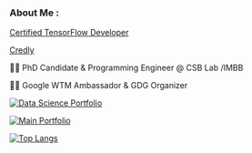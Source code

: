 ### About Me :  
  
[Certified TensorFlow Developer](https://www.credential.net/798f379d-7003-40ad-a309-515571033de2#gs.lx59nf)

[Credly](https://www.credly.com/users/lala-ibadullayeva)
  
👩‍🔬 PhD Candidate & Programming Engineer @ CSB Lab /IMBB 
  
👩‍💻 Google WTM Ambassador & GDG Organizer

[![Data Science Portfolio](https://img.shields.io/badge/Data_Science_Portfolio-000?style=for-the-badge&logo=ko-fi&logoColor=blue)](https://www.datascienceportfol.io/lalaibadullayeva)


[![Main Portfolio](https://img.shields.io/badge/Main_Portfolio-000?style=for-the-badge&logo=ko-fi&logoColor=white)](https://linktr.ee/lala_ibadulla)


[![Top Langs](https://github-readme-stats.vercel.app/api/top-langs/?username=anarahmadov&layout=compact)](https://github.com/Lala2398)
